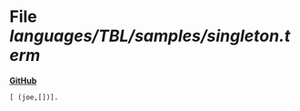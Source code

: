 # File _languages/TBL/samples/singleton.term_
**[GitHub](https://github.com/softlang/yas/blob/master/languages/TBL/samples/singleton.term)**
```
[ (joe,[])].
```
